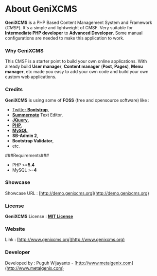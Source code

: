 # About GeniXCMS

**GeniXCMS** is a PHP Based Content Management System and Framework (*CMSF*). It's a simple and lightweight of CMSF. Very suitable for **Intermediate PHP developer** to **Advanced Developer**. Some manual configurations are needed to make this application to work. 

### Why GeniXCMS ###

This CMSF is a starter point to build your own online applications. With already build **User manager**, **Content manager** (**Post**, **Pages**), **Menu manager**, etc made you easy to add your own code and build your own custom web applications. 

### Credits ###

**GeniXCMS** is using some of **FOSS** (free and opensource software) like :

- [Twitter **Bootstrap**](http://getbootstrap.com), 
- [**Summernote**](http://summernote.org) Text Editor, 
- [**JQuery**](http://jquery.com), 
- [**PHP**](http://php.net), 
- [**MySQL**](http://mysql.com), 
- **SB-Admin 2**,
- **Bootstrap Validator**,
- etc. 

###Requirements###

* PHP >=**5.4**
* MySQL >=**4**


### Showcase ###

Showcase URL : [http://demo.genixcms.org](http://demo.genixcms.org)

### License ###

**GeniXCMS** License : [**MIT License**](license.md)

### Website ###

Link : [http://www.genixcms.org](http://www.genixcms.org)

### Developer ###

Developed by : Puguh Wijayanto - [http://www.metalgenix.com](http://www.metalgenix.com)

